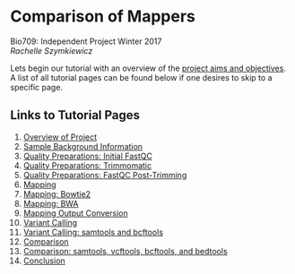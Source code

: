 # Comparison of Mappers
Bio709: Independent Project Winter 2017  
*Rachelle Szymkiewicz*

Lets begin our tutorial with an overview of the [project aims and objectives](https://github.com/rszymkiewicz/Comparison_of_Mappers/blob/master/1_Overview_of_Project.md).  
A list of all tutorial pages can be found below if one desires to skip to a specific page.  

## Links to Tutorial Pages
1. [Overview of Project](https://github.com/rszymkiewicz/Comparison_of_Mappers/blob/master/1_Overview_of_Project.md)  
2. [Sample Background Information](https://github.com/rszymkiewicz/Comparison_of_Mappers/blob/master/2_Sample_Background.md)  
3. [Quality Preparations: Initial FastQC](https://github.com/rszymkiewicz/Comparison_of_Mappers/blob/master/3_Quality_Preparations_Inital_FastQC.md)  
4. [Quality Preparations: Trimmomatic](https://github.com/rszymkiewicz/Comparison_of_Mappers/blob/master/4_Quality_Preparations_Trimmomatic.md)  
5. [Quality Preparations: FastQC Post-Trimming](https://github.com/rszymkiewicz/Comparison_of_Mappers/blob/master/5_Quality_Preparations_FastQC_CheckAfterTrimming.md)  
6. [Mapping](https://github.com/rszymkiewicz/Comparison_of_Mappers/blob/master/6_Mapping.md)  
7. [Mapping: Bowtie2](https://github.com/rszymkiewicz/Comparison_of_Mappers/blob/master/7_Mapping_Bowtie2.md)  
8. [Mapping: BWA](https://github.com/rszymkiewicz/Comparison_of_Mappers/blob/master/8_Mapping_BWA.md)  
9. [Mapping Output Conversion](https://github.com/rszymkiewicz/Comparison_of_Mappers/blob/master/9_sam_to_bam_to_sorted.md)
10. [Variant Calling](https://github.com/rszymkiewicz/Comparison_of_Mappers/blob/master/10_Variant_Calling.md)  
11. [Variant Calling: samtools and bcftools](https://github.com/rszymkiewicz/Comparison_of_Mappers/blob/master/11_Variant_Calling_Samtools_Bcftools.md)  
12. [Comparison](https://github.com/rszymkiewicz/Comparison_of_Mappers/blob/master/12_Comparison.md)  
13. [Comparison: samtools, vcftools, bcftools, and bedtools](https://github.com/rszymkiewicz/Comparison_of_Mappers/blob/master/13_Comparison_vcftools_bedtools.md)
14. [Conclusion](https://github.com/rszymkiewicz/Comparison_of_Mappers/blob/master/14_Conclusion.md)  
